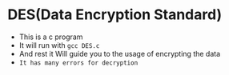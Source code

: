 # DES(Data Encryption Standard)
* This is a c program
* It will run with ``gcc DES.c``
* And rest it Will guide you to the usage of encrypting the data
* ``It has many errors for decryption``
